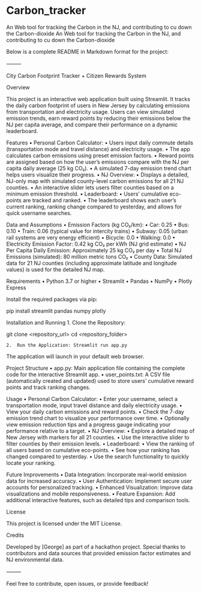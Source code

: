 # Carbon_tracker
An Web tool for tracking the Carbon in the NJ, and contributing to cu down the Carbon-dioxide
An Web tool for tracking the Carbon in the NJ, and contributing to cu down the Carbon-dioxide

Below is a complete README in Markdown format for the project:

⸻

City Carbon Footprint Tracker + Citizen Rewards System

Overview

This project is an interactive web application built using Streamlit. It tracks the daily carbon footprint of users in New Jersey by calculating emissions from transportation and electricity usage. Users can view simulated emission trends, earn reward points by reducing their emissions below the NJ per capita average, and compare their performance on a dynamic leaderboard.

Features
	•	Personal Carbon Calculator:
	•	Users input daily commute details (transportation mode and travel distance) and electricity usage.
	•	The app calculates carbon emissions using preset emission factors.
	•	Reward points are assigned based on how the user’s emissions compare with the NJ per capita daily average (25 kg CO₂).
	•	A simulated 7-day emission trend chart helps users visualize their progress.
	•	NJ Overview:
	•	Displays a detailed, NJ-only map with simulated county-level carbon emissions for all 21 NJ counties.
	•	An interactive slider lets users filter counties based on a minimum emission threshold.
	•	Leaderboard:
	•	Users’ cumulative eco-points are tracked and ranked.
	•	The leaderboard shows each user’s current ranking, ranking change compared to yesterday, and allows for quick username searches.

Data and Assumptions
	•	Emission Factors (kg CO₂/km):
	•	Car: 0.25
	•	Bus: 0.10
	•	Train: 0.06 (typical value for intercity trains)
	•	Subway: 0.05 (urban rail systems are very energy efficient)
	•	Bicycle: 0.0
	•	Walking: 0.0
	•	Electricity Emission Factor: 0.42 kg CO₂ per kWh (NJ grid estimate)
	•	NJ Per Capita Daily Emission: Approximately 25 kg CO₂ per day
	•	Total NJ Emissions (simulated): 80 million metric tons CO₂
	•	County Data:
Simulated data for 21 NJ counties (including approximate latitude and longitude values) is used for the detailed NJ map.

Requirements
	•	Python 3.7 or higher
	•	Streamlit
	•	Pandas
	•	NumPy
	•	Plotly Express

Install the required packages via pip:

pip install streamlit pandas numpy plotly

Installation and Running
	1.	Clone the Repository:

git clone <repository_url>
cd <repository_folder>


	2.	Run the Application: Streamlit run app.py



The application will launch in your default web browser.

Project Structure
	•	app.py:
Main application file containing the complete code for the interactive Streamlit app.
	•	user_points.txt:
A CSV file (automatically created and updated) used to store users’ cumulative reward points and track ranking changes.

Usage
	•	Personal Carbon Calculator:
	•	Enter your username, select a transportation mode, input travel distance and daily electricity usage.
	•	View your daily carbon emissions and reward points.
	•	Check the 7-day emission trend chart to visualize your performance over time.
	•	Optionally view emission reduction tips and a progress gauge indicating your performance relative to a target.
	•	NJ Overview:
	•	Explore a detailed map of New Jersey with markers for all 21 counties.
	•	Use the interactive slider to filter counties by their emission levels.
	•	Leaderboard:
	•	View the ranking of all users based on cumulative eco-points.
	•	See how your ranking has changed compared to yesterday.
	•	Use the search functionality to quickly locate your ranking.

Future Improvements
	•	Data Integration:
Incorporate real-world emission data for increased accuracy.
	•	User Authentication:
Implement secure user accounts for personalized tracking.
	•	Enhanced Visualization:
Improve data visualizations and mobile responsiveness.
	•	Feature Expansion:
Add additional interactive features, such as detailed tips and comparison tools.

License

This project is licensed under the MIT License.

Credits

Developed by [George] as part of a hackathon project. Special thanks to contributors and data sources that provided emission factor estimates and NJ environmental data.

⸻

Feel free to contribute, open issues, or provide feedback!
